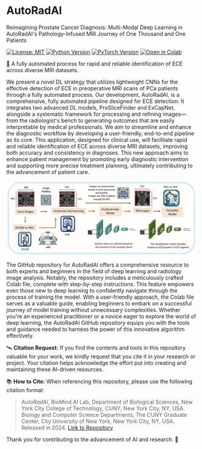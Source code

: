 # AutoRadAI
Reimagining Prostate Cancer Diagnosis: Multi-Modal Deep Learning in AutoRadAI's Pathology-Infused MRI Journey of One Thousand and One Patients


[![License: MIT](https://img.shields.io/badge/License-MIT-yellow.svg)](https://opensource.org/licenses/MIT)
[![Python Version](https://img.shields.io/badge/python-3.10.12-red.svg)](https://www.python.org/downloads/release/python-31012/)
[![PyTorch Version](https://img.shields.io/badge/PyTorch-1.9.0-green.svg)](https://pytorch.org/get-started/locally/)
[![Open in Colab](https://colab.research.google.com/assets/colab-badge.svg)](https://github.com/PKhosravi-CityTech/AutoRadAI/blob/main/)


:diamond_shape_with_a_dot_inside: A fully automated process for rapid and reliable identification of ECE across diverse MRI datasets.

We present a novel DL strategy that utilizes lightweight CNNs for the effective detection of ECE in preoperative MRI scans of PCa patients through a fully automated process. Our development, AutoRadAI, is a comprehensive, fully automated pipeline designed for ECE detection. It integrates two advanced DL models, ProSliceFinder and ExCapNet, alongside a systematic framework for processing and refining images—from the radiologist's bench to generating outcomes that are easily interpretable by medical professionals. We aim to streamline and enhance the diagnostic workflow by developing a user-friendly, end-to-end pipeline as its core. This application, designed for clinical use, will facilitate rapid and reliable identification of ECE across diverse MRI datasets, improving both accuracy and consistency in diagnoses. This new approach aims to enhance patient management by promoting early diagnostic intervention and supporting more precise treatment planning, ultimately contributing to the advancement of patient care.


<img src="https://github.com/PKhosravi-CityTech/AutoRadAI/blob/main/Images/logo.png" width="500" />

The GitHub repository for AutoRadAI offers a comprehensive resource to both experts and beginners in the field of deep learning and radiology image analysis. Notably, the repository includes a meticulously crafted Colab file, complete with step-by-step instructions. This feature empowers even those new to deep learning to confidently navigate through the process of training the model. With a user-friendly approach, the Colab file serves as a valuable guide, enabling beginners to embark on a successful journey of model training without unnecessary complexities. Whether you're an experienced practitioner or a novice eager to explore the world of deep learning, the AutoRadAI GitHub repository equips you with the tools and guidance needed to harness the power of this innovative algorithm effectively.

🛰️ **Citation Request:** If you find the contents and tools in this repository valuable for your work, we kindly request that you cite it in your research or project. Your citation helps acknowledge the effort put into creating and maintaining these AI-driven resources.

📚 **How to Cite:** When referencing this repository, please use the following citation format:

> *AutoRadAI*, BioMind AI Lab, Department of Biological Sciences, New York City College of Technology, CUNY, New York City, NY, USA. Biology and Computer Science Departments, The CUNY Graduate Center, City University of New York, New York City, NY, USA. Released in 2024. [Link to Repository](https://github.com/PKhosravi-CityTech/AutoRadAI)

Thank you for contributing to the advancement of AI and research. 🤖












